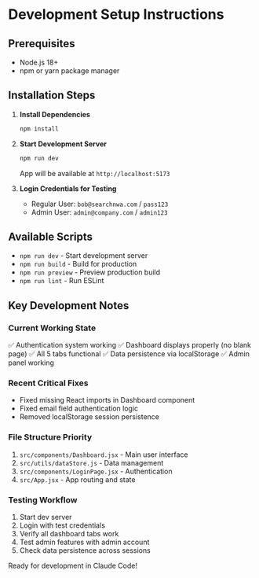 # Development Setup Instructions

## Prerequisites
- Node.js 18+ 
- npm or yarn package manager

## Installation Steps

1. **Install Dependencies**
   ```bash
   npm install
   ```

2. **Start Development Server**
   ```bash
   npm run dev
   ```
   App will be available at `http://localhost:5173`

3. **Login Credentials for Testing**
   - Regular User: `bob@searchnwa.com` / `pass123`
   - Admin User: `admin@company.com` / `admin123`

## Available Scripts

- `npm run dev` - Start development server
- `npm run build` - Build for production
- `npm run preview` - Preview production build
- `npm run lint` - Run ESLint

## Key Development Notes

### Current Working State
✅ Authentication system working
✅ Dashboard displays properly (no blank page)
✅ All 5 tabs functional
✅ Data persistence via localStorage
✅ Admin panel working

### Recent Critical Fixes
- Fixed missing React imports in Dashboard component
- Fixed email field authentication logic
- Removed localStorage session persistence

### File Structure Priority
1. `src/components/Dashboard.jsx` - Main user interface
2. `src/utils/dataStore.js` - Data management
3. `src/components/LoginPage.jsx` - Authentication
4. `src/App.jsx` - App routing and state

### Testing Workflow
1. Start dev server
2. Login with test credentials
3. Verify all dashboard tabs work
4. Test admin features with admin account
5. Check data persistence across sessions

Ready for development in Claude Code!
